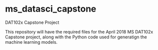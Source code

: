 # ms_datasci_capstone
DAT102x Capstone Project

This repository will have the required files for the April 2018 MS DAT102x Capstone project, along with the Python code used for generatign the machine learning models.
